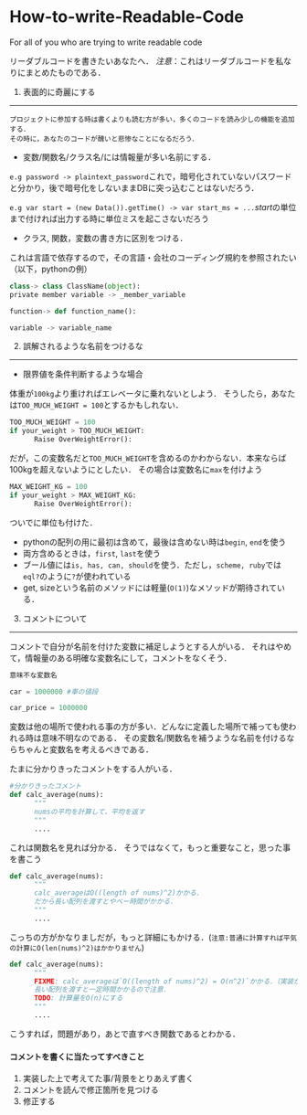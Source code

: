# How-to-write-Readable-Code
For all of you who are trying to write readable code

リーダブルコードを書きたいあなたへ．
*注意*：これはリーダブルコードを私なりにまとめたものである．

1. 表面的に奇麗にする
----------------------
```
プロジェクトに参加する時は書くよりも読む方が多い，多くのコードを読み少しの機能を追加する．
その時に，あなたのコードが醜いと悲惨なことになるだろう．
```

* 変数/関数名/クラス名/には情報量が多い名前にする．

`e.g password -> plaintext_password`これで，暗号化されていないパスワードと分かり，後で暗号化をしないままDBに突っ込むことはないだろう．

`e.g var start = (new Data()).getTime() -> var start_ms = ...`*start*の単位まで付ければ出力する時に単位ミスを起こさないだろう

* クラス, 関数，変数の書き方に区別をつける．

これは言語で依存するので，その言語・会社のコーディング規約を参照されたい（以下，pythonの例）
```python
class-> class ClassName(object):
private member variable -> _member_variable

function-> def function_name():

variable -> variable_name
```




2. 誤解されるような名前をつけるな
-------------
* 限界値を条件判断するような場合

体重が`100kg`より重ければエレベータに乗れないとしよう．
そうしたら，あなたは`TOO_MUCH_WEIGHT = 100`とするかもしれない．

```python
TOO_MUCH_WEIGHT = 100
if your_weight > TOO_MUCH_WEIGHT:
      Raise OverWeightError():
```
だが，この変数名だと`TOO_MUCH_WEIGHT`を含めるのかわからない．本来ならば100kgを超えないようにとしたい．
その場合は変数名に`max`を付けよう
```python
MAX_WEIGHT_KG = 100
if your_weight > MAX_WEIGHT_KG:
      Raise OverWeightError():
```
ついでに単位も付けた．

* pythonの配列の用に最初は含めて，最後は含めない時は`begin`, `end`を使う
* 両方含めるときは，`first`, `last`を使う
* ブール値には`is, has, can, should`を使う．ただし，`scheme, ruby`では`eql?`のように`?`が使われている
* get, sizeという名前のメソッドには軽量(`O(1)`)なメソッドが期待されている．

3. コメントについて
-------------
コメントで自分が名前を付けた変数に補足しようとする人がいる．
それはやめて，情報量のある明確な変数名にして，コメントをなくそう．

```python
意味不な変数名

car = 1000000 #車の値段
```

```python
car_price = 1000000
```

変数は他の場所で使われる事の方が多い．どんなに定義した場所で補っても使われる時は意味不明なのである．
その変数名/関数名を補うような名前を付けるならちゃんと変数名を考えるべきである．



たまに分かりきったコメントをする人がいる．
```python
#分かりきったコメント
def calc_average(nums):
      """
      numsの平均を計算して，平均を返す
      """
      ....
```
これは関数名を見れば分かる．
そうではなくて，もっと重要なこと，思った事を書こう
```python
def calc_average(nums):
      """
      calc_averageはO((length of nums)^2)かかる．
      だから長い配列を渡すとやべー時間がかかる．
      """
      ....
```
こっちの方がかなりましだが，もっと詳細にもかける．(`注意:普通に計算すれば平気の計算にO(len(nums)^2)はかかりません`)
```python
def calc_average(nums):
      """
      FIXME: calc_averageは`O((length of nums)^2) = O(n^2)`かかる．（実装が難しい）
      長い配列を渡すと一定時間かかるので注意．
      TODO: 計算量をO(n)にする
      """
      ....
```
こうすれば，問題があり，あとで直すべき関数であるとわかる．

#### コメントを書くに当たってすべきこと

1. 実装した上で考えてた事/背景をとりあえず書く
2. コメントを読んで修正箇所を見つける
3. 修正する

